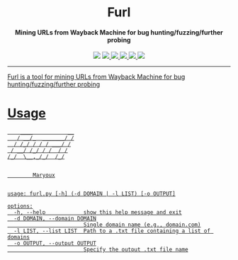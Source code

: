 <h1 align="center">Furl</h1>
<h4 align="center">Mining URLs from Wayback Machine for bug hunting/fuzzing/further probing</h4>

<p align="center">
<img src="https://img.shields.io/pypi/pyversions/django">
<a href="https://github.com/maryoux/furl/graphs/contributors"><img src="https://img.shields.io/github/contributors-anon/maryoux/furl">
<a href="https://github.com/maryoux/furl/issues"><img src="https://img.shields.io/github/issues-raw/tterb/PlayMusic.svg?maxAge=25000">
<a href="https://github.com/Maryoux/furl/fork"><img src="https://img.shields.io/github/forks/maryoux/furl">
<img src="https://img.shields.io/github/stars/maryoux/furl">
<a href="https://github.com/Maryoux/furl/blob/main/LICENSE"><img src="https://img.shields.io/badge/License-MIT-yellow.svg">
</p>

---
Furl is a tool for mining URLs from Wayback Machine for bug hunting/fuzzing/further probing
# Usage
```
    ____           __
   / __/_  _______/ /
  / /_/ / / / ___/ /
 / __/ /_/ / /  / /
/_/  \__,_/_/  /_/


        Maryoux


usage: furl.py [-h] (-d DOMAIN | -l LIST) [-o OUTPUT]

options:
  -h, --help            show this help message and exit
  -d DOMAIN, --domain DOMAIN
                        Single domain name (e.g., domain.com)
  -l LIST, --list LIST  Path to a .txt file containing a list of domains
  -o OUTPUT, --output OUTPUT
                        Specify the output .txt file name
```
